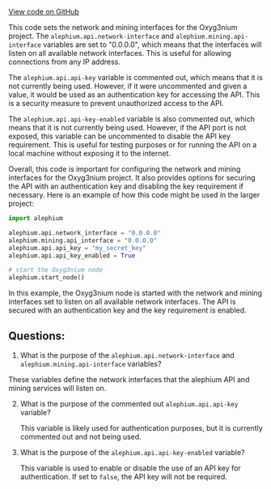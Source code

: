 [View code on GitHub](https://github.com/alephium/alephium/docker/user.conf)

This code sets the network and mining interfaces for the Oxyg3nium project. The `alephium.api.network-interface` and `alephium.mining.api-interface` variables are set to "0.0.0.0", which means that the interfaces will listen on all available network interfaces. This is useful for allowing connections from any IP address.

The `alephium.api.api-key` variable is commented out, which means that it is not currently being used. However, if it were uncommented and given a value, it would be used as an authentication key for accessing the API. This is a security measure to prevent unauthorized access to the API.

The `alephium.api.api-key-enabled` variable is also commented out, which means that it is not currently being used. However, if the API port is not exposed, this variable can be uncommented to disable the API key requirement. This is useful for testing purposes or for running the API on a local machine without exposing it to the internet.

Overall, this code is important for configuring the network and mining interfaces for the Oxyg3nium project. It also provides options for securing the API with an authentication key and disabling the key requirement if necessary. Here is an example of how this code might be used in the larger project:

```python
import alephium

alephium.api.network_interface = "0.0.0.0"
alephium.mining.api_interface = "0.0.0.0"
alephium.api.api_key = "my_secret_key"
alephium.api.api_key_enabled = True

# start the Oxyg3nium node
alephium.start_node()
```

In this example, the Oxyg3nium node is started with the network and mining interfaces set to listen on all available network interfaces. The API is secured with an authentication key and the key requirement is enabled.
## Questions: 
 1. What is the purpose of the `alephium.api.network-interface` and `alephium.mining.api-interface` variables?
   
   These variables define the network interfaces that the alephium API and mining services will listen on. 

2. What is the purpose of the commented out `alephium.api.api-key` variable?
   
   This variable is likely used for authentication purposes, but it is currently commented out and not being used.

3. What is the purpose of the `alephium.api.api-key-enabled` variable?
   
   This variable is used to enable or disable the use of an API key for authentication. If set to `false`, the API key will not be required.